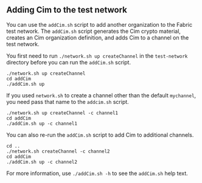 ## Adding Cim to the test network

You can use the `addCim.sh` script to add another organization to the Fabric test network. The `addCim.sh` script generates the Cim crypto material, creates an Cim organization definition, and adds Cim to a channel on the test network.

You first need to run `./network.sh up createChannel` in the `test-network` directory before you can run the `addCim.sh` script.

```
./network.sh up createChannel
cd addCim
./addCim.sh up
```

If you used `network.sh` to create a channel other than the default `mychannel`, you need pass that name to the `addcim.sh` script.
```
./network.sh up createChannel -c channel1
cd addCim
./addCim.sh up -c channel1
```

You can also re-run the `addCim.sh` script to add Cim to additional channels.
```
cd ..
./network.sh createChannel -c channel2
cd addCim
./addCim.sh up -c channel2
```

For more information, use `./addCim.sh -h` to see the `addCim.sh` help text.
